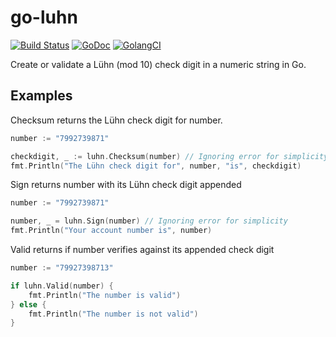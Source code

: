# go-luhn
[![Build Status](https://travis-ci.com/ferdypruis/go-luhn.svg?branch=master)](https://travis-ci.com/ferdypruis/go-luhn)
[![GoDoc](https://godoc.org/github.com/ferdypruis/go-luhn?status.svg)](https://godoc.org/github.com/ferdypruis/go-luhn)
[![GolangCI](https://golangci.com/badges/github.com/ferdypruis/go-luhn.svg)](https://golangci.com/r/github.com/ferdypruis/go-luhn)

Create or validate a Lühn (mod 10) check digit in a numeric string in Go.

## Examples
Checksum returns the Lühn check digit for number.
```go
number := "7992739871"

checkdigit, _ := luhn.Checksum(number) // Ignoring error for simplicity
fmt.Println("The Lühn check digit for", number, "is", checkdigit)
```

Sign returns number with its Lühn check digit appended
```go
number := "7992739871"

number, _ = luhn.Sign(number) // Ignoring error for simplicity
fmt.Println("Your account number is", number)
```

Valid returns if number verifies against its appended check digit
```go
number := "79927398713"

if luhn.Valid(number) {
    fmt.Println("The number is valid")
} else {
    fmt.Println("The number is not valid")
}
```

